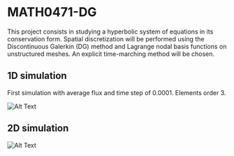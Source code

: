 # MATH0471-DG
This project consists in studying a hyperbolic system of equations in its conservation form. Spatial discretization will be performed using the Discontinuous Galerkin (DG) method and Lagrange nodal basis functions on unstructured meshes. An explicit time-marching method will be chosen.

## 1D simulation

First simulation with average flux and time step of 0.0001. Elements order 3.

![Alt Text](https://github.com/pvanberg/MATH0471-DG/blob/lapack/assets/gaussian_1d_avgflux.gif)

## 2D simulation

![Alt Text](https://github.com/pvanberg/MATH0471-DG/blob/lapack/assets/52482240_1264749367020778_1727882759273185280_n.gif)


